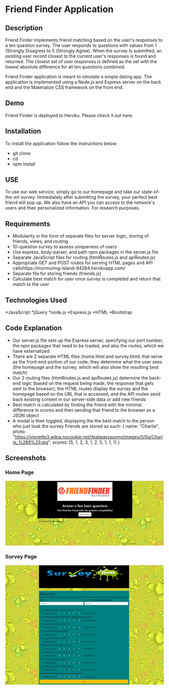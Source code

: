 # Friend Finder Application
## Description
Friend Finder implements friend matching based on the user's responses to a ten question survey. The user responds to questions with values from 1 (Strongly Disagree) to 5 (Strongly Agree). When the survey is submitted, an existing user record closest to the current user's responses is found and returned. The closest set of user responses is defined as the set with the lowest absolute difference for all ten questions combined.

Friend Finder application is meant to simulate a simple dating app. The application is implemented using a Node.js and Express server on the back end and the Materialize CSS framework on the front end.

## Demo
Friend Finder is deployed to Heroku. Please check it out here.

## Installation
To install the application follow the instructions below:

* git clone 
* cd 
* npm install

## USE 
To use our web service, simply go to our homepage and take our state-of-the-art survey. Immediately after submitting the survey, your perfect best friend will pop up. We also have an API you can access to the network's users and their personalized information. For research purposes.

## Requirements
* Modularity in the form of separate files for server logic, storing of friends, views, and routing
* 10-question survey to assess uniqueness of users
* Use express, body-parser, and path npm packages in the server.js file
* Separate JavaScript files for routing (htmlRoutes.js and apiRoutes.js)
* Appropriate GET and POST routes for serving HTML pages and API callshttps://murmuring-island-94264.herokuapp.com/
* Separate file for storing friends (friends.js)
* Calculate best match for user once survey is completed and return that match to the user

## Technologies Used
*JavaScript
*jQuery
*node.js
*Express.js
*HTML
*Bootstrap

## Code Explanation
* Our server.js file sets up the Express server, specifying our port number, the npm packages that need to be loaded, and also the routes, which we have externalized
* There are 2 separate HTML files (home.html and survey.html) that serve as the front-end portion of our code; they determine what the user sees (the homepage and the survey, which will also show the resulting best match)
* Our 2 routing files (htmlRoutes.js and apiRoutes.js) determine the back-end logic (based on the request being made, the response that gets sent to the browser); the HTML routes display the survey and the homepage based on the URL that is accessed, and the API routes send back existing content in our server-side data or add new friends
* Best match is calculated by finding the friend with the minimal difference in scores and then sending that friend to the browser as a JSON object
* A modal is then toggled, displaying the the best match to the person who just took the survey
Friends are stored as such:
{
	name: "Charlie",
	photo: "https://vignette3.wikia.nocookie.net/itsalwayssunny/images/0/0a/Charlie_%289%29.jpg",
	scores: [5, 1, 2, 3, 1, 2, 5, 1, 1, 1]
}

## Screenshots

### Home Page

![alt text](https://github.com/satinder042890/friend-finder-node-express-app/blob/master/app/images/home.png)

### Survey Page

![alt text](https://github.com/satinder042890/friend-finder-node-express-app/blob/master/app/images/survey.png)
